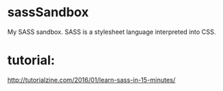 # sassSandbox
My SASS sandbox. SASS is a stylesheet language interpreted into CSS.

# tutorial:
http://tutorialzine.com/2016/01/learn-sass-in-15-minutes/